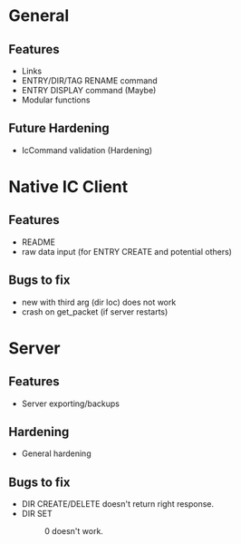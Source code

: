 # General
## Features
* Links
* ENTRY/DIR/TAG RENAME command
* ENTRY DISPLAY command (Maybe)
* Modular functions
## Future Hardening
* IcCommand validation (Hardening)

# Native IC Client
## Features
* README
* raw data input (for ENTRY CREATE and potential others)
## Bugs to fix
* new with third arg (dir loc) does not work
* crash on get\_packet (if server restarts)

# Server
## Features
* Server exporting/backups
## Hardening
* General hardening
## Bugs to fix
* DIR CREATE/DELETE doesn't return right response.
* DIR SET <DIR ID> 0 doesn't work.
